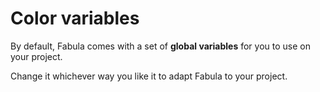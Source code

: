 # Color variables

By default, Fabula comes with a set of **global variables** for you to use on your project.

Change it whichever way you like it to adapt Fabula to your project.